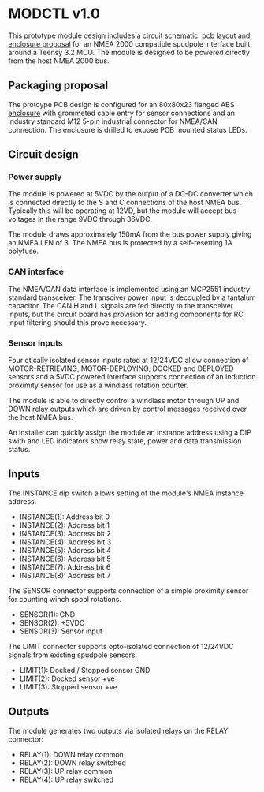 # MODCTL v1.0

This prototype module design includes a [circuit schematic](schematic.pdf),
[pcb layout](pcb.pdf) and [enclosure proposal](enclosure.pdf) for an NMEA 2000
compatible spudpole interface built around a Teensy 3.2 MCU. The module is
designed to be powered directly from the host NMEA 2000 bus.

## Packaging proposal

The protoype PCB design is configured for an 80x80x23 flanged ABS
[enclosure](https://docs.rs-online.com/960c/0900766b814af9a1.pdf)
with grommeted cable entry for sensor connections and an industry
standard M12 5-pin industrial connector for NMEA/CAN connection.
The enclosure is drilled to expose PCB mounted status LEDs.

## Circuit design

### Power supply

The module is powered at 5VDC by the output of a DC-DC converter which is
connected directly to the S and C connections of the host NMEA bus. Typically
this will be operating at 12VD, but the module will accept bus voltages in the
range 9VDC through 36VDC.

The module draws approximately 150mA from the bus power supply giving an
NMEA LEN of 3. The NMEA bus is protected by a self-resetting 1A polyfuse.

### CAN interface

The NMEA/CAN data interface is implemented using an MCP2551 industry standard
transceiver. The transciver power input is decoupled by a tantalum capacitor.
The CAN H and L signals are fed directly to the transceiver inputs, but the
circuit board has provision for adding components for RC input filtering should
this prove necessary.

### Sensor inputs 

Four otically isolated sensor inputs rated at 12/24VDC allow connection
of MOTOR-RETRIEVING, MOTOR-DEPLOYING, DOCKED and DEPLOYED sensors and a
5VDC powered interface supports connection of an induction proximity
sensor for use as a windlass rotation counter.

The module is able to directly control a windlass motor through UP and
DOWN relay outputs which are driven by control messages received over
the host NMEA bus.

An installer can quickly assign the module an instance address using a
DIP swith and LED indicators show relay state, power and data
transmission status. 

## Inputs

The INSTANCE dip switch allows setting of the module's NMEA instance address.

* INSTANCE(1): Address bit 0
* INSTANCE(2): Address bit 1
* INSTANCE(3): Address bit 2
* INSTANCE(4): Address bit 3
* INSTANCE(5): Address bit 4
* INSTANCE(6): Address bit 5
* INSTANCE(7): Address bit 6
* INSTANCE(8): Address bit 7

The SENSOR connector supports connection of a simple proximity sensor for
counting winch spool rotations.

* SENSOR(1): GND
* SENSOR(2): +5VDC
* SENSOR(3): Sensor input

The LIMIT connector supports opto-isolated connection of 12/24VDC signals from
existing spudpole sensors.

* LIMIT(1): Docked / Stopped sensor GND
* LIMIT(2): Docked sensor +ve
* LIMIT(3): Stopped sensor +ve

## Outputs

The module generates two outputs via isolated relays on the RELAY connector:

* RELAY(1): DOWN relay common
* RELAY(2): DOWN relay switched
* RELAY(3): UP relay common
* RELAY(4): UP relay switched


